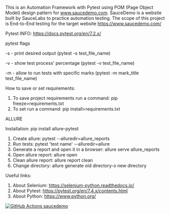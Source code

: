 This is an Automation Framework with Pytest using POM (Page Object Model) design pattern for www.saucedemo.com. 
SauceDemo is a website built by SauceLabs to practice automation testing.
The scope of this project is End-to-End testing  for the target website https://www.saucedemo.com/

Pytest INFO: https://docs.pytest.org/en/7.2.x/

pytest flags

-s - print desired output (pytest -s test_file_name)

-v - show test process' percentage (pytest -v test_file_name)

-m - allow to run tests with specific marks (pytest -m mark_title test_file_name)

How to save or set requirements:
1. To save project requirements run a command: pip freeze>requirements.txt
2. To set run a command: pip install>requirements.txt

ALLURE

Installation:
pip install allure-pytest

1. Create allure:
pytest --alluredir=allure_reports
2. Run tests: pytest 'test name' --alluredir=allure 
3. Generate a report and open it in a browser: allure serve allure_reports
4. Open allure report: allure open <directory>  
5. Clean allure report: allure report clean 
6. Change directory: allure generate old directory-o new directory

Useful links:
1. About Selenium: https://selenium-python.readthedocs.io/
2. About Pytest: https://pytest.org/en/7.4.x/contents.html
3. About Python: https://www.python.org/

[![GitHub Actions saucedemo](https://github.com/IgorKorobchenko/sausedemo_automation_framework/actions/workflows/actions.yml/badge.svg?branch=main)](https://github.com/IgorKorobchenko/sausedemo_automation_framework/actions/workflows/actions.yml)